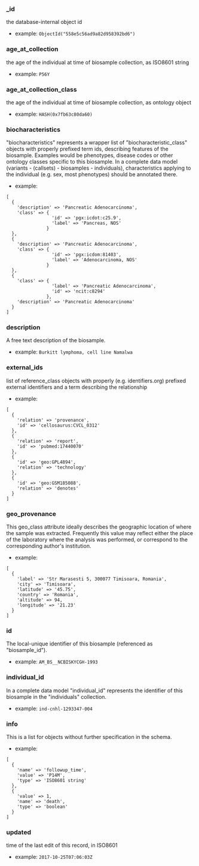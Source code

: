 
### _id

the database-internal object id

* example: `ObjectId("558e5c56ad9a82d958392bd6")`

### age_at_collection

the age of the individual at time of biosample collection, as ISO8601 string

* example: `P56Y`

### age_at_collection_class

the age of the individual at time of biosample collection, as ontology object

* example: `HASH(0x7fb63c80da60)`

### biocharacteristics

"biocharacteristics" represents a wrapper list of "biocharacteristic_class" objects with properly prefixed term ids, describing features of the biosample.
Examples would be phenotypes, disease codes or other ontology classes specific to this biosample. In a complete data model (variants - (callsets) - biosamples - individuals), characteristics applying to the individual (e.g. sex, most phenotypes) should be annotated there.


* example: 
```
[
  {
    'description' => 'Pancreatic Adenocarcinoma',
    'class' => {
                 'id' => 'pgx:icdot:c25.9',
                 'label' => 'Pancreas, NOS'
               }
  },
  {
    'description' => 'Pancreatic Adenocarcinoma',
    'class' => {
                 'id' => 'pgx:icdom:81403',
                 'label' => 'Adenocarcinoma, NOS'
               }
  },
  {
    'class' => {
                 'label' => 'Pancreatic Adenocarcinoma',
                 'id' => 'ncit:c8294'
               },
    'description' => 'Pancreatic Adenocarcinoma'
  }
]

```

### description

A free text description of the biosample.

* example: `Burkitt lymphoma, cell line Namalwa`

### external_ids

list of reference_class objects with properly (e.g. identifiers.org) prefixed external identifiers and a term describing the relationship

* example: 
```
[
  {
    'relation' => 'provenance',
    'id' => 'cellosaurus:CVCL_0312'
  },
  {
    'relation' => 'report',
    'id' => 'pubmed:17440070'
  },
  {
    'id' => 'geo:GPL4894',
    'relation' => 'technology'
  },
  {
    'id' => 'geo:GSM185088',
    'relation' => 'denotes'
  }
]

```

### geo_provenance

This geo_class attribute ideally describes the geographic location of where the sample was extracted.
Frequently this value may reflect either the place of the laboratory where the analysis was performed, or correspond to the corresponding author's institution.


* example: 
```
[
  {
    'label' => 'Str Marasesti 5, 300077 Timisoara, Romania',
    'city' => 'Timisoara',
    'latitude' => '45.75',
    'country' => 'Romania',
    'altitude' => 94,
    'longitude' => '21.23'
  }
]

```

### id

The local-unique identifier of this biosample (referenced as "biosample_id").

* example: `AM_BS__NCBISKYCGH-1993`

### individual_id

In a complete data model "individual_id" represents the identifier of this biosample in the "individuals" collection.


* example: `ind-cnhl-1293347-004`

### info

This is a list for objects without further specification in the schema.


* example: 
```
[
  {
    'name' => 'followup_time',
    'value' => 'P14M',
    'type' => 'ISO8601 string'
  },
  {
    'value' => 1,
    'name' => 'death',
    'type' => 'boolean'
  }
]

```

### updated

time of the last edit of this record, in ISO8601

* example: `2017-10-25T07:06:03Z`

